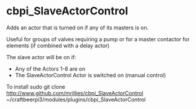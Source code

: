 # cbpi_SlaveActorControl
Adds an actor that is turned on if any of its masters is on.

Useful for groups of valves requiring a pump or for a master contactor for elements (if combined with a delay actor)

The slave actor will be on if:
- Any of the Actors 1-8 are on
- The SlaveActorControl Actor is switched on (manual control)

To install
sudo git clone http://www.github.com/mrillies/cbpi_SlaveActorControl ~/craftbeerpi3/modules/plugins/cbpi_SlaveActorControl
